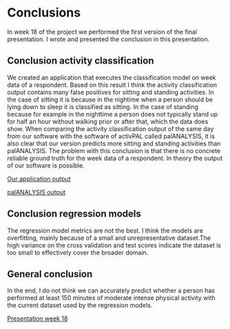 # Conclusions

In week 18 of the project we performed the first version of the final presentation. I wrote and presented the conclusion in this presentation.

## Conclusion activity classification
We created an application that executes the classification model on week data of a respondent. Based on this result I think the activity classification output contains many false positives for sitting and standing activities. In the case of sitting it is because in the nightime when a person should be lying down to sleep it is classified as sitting. In the case of standing because for example in the nighttime a person does not typically stand up for half an hour without walking prior or after that, which the data does show. When comparing the activity classification output of the same day from our software with the software of activPAL called palANALYSIS, it is also clear that our version predicts more sitting and standing activities than palANALYSIS. The problem with this conclusion is that there is no concrete reliable ground truth for the week data of a respondent. In theory the output of our software is possible. 

[Our application output](/evidence/application/application-output.png)

[palANALYSIS output](/evidence/application/palANALYSIS-output.jpeg)

## Conclusion regression models
The regression model metrics are not the best. I think the models are overfitting, mainly because of a small and unrepresentative dataset.The high variance on the cross validation and test scores indicate the dataset is too small to effectively cover the broader domain. 

## General conclusion
In the end, I do not think we can accurately predict whether a person has performed at least 150 minutes of moderate intense physical activity with the current dataset used by the regression models. 


[Presentation week 18](/evidence/presentations/08-01-2021-external-presentation-week-18.pdf)